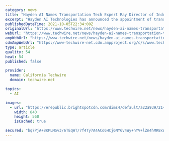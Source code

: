 ```yaml
---
category: news
title: "Hayden AI Names Transportation Tech Expert Ray Director of Industry Strategy"
excerpt: "Hayden AI Technologies has announced the appointment of transit technology expert Renee Autumn Ray as director of Industry Strategy. In her new role, Ray “will refine and execute Hayden AI’s thought leadership strategy, leveraging her experience ..."
publishedDateTime: 2021-10-05T22:34:00Z
originalUrl: "https://www.techwire.net/news/hayden-ai-names-transportation-tech-expert-ray-director-of-industry-strategy"
webUrl: "https://www.techwire.net/news/hayden-ai-names-transportation-tech-expert-ray-director-of-industry-strategy"
ampWebUrl: "https://www.techwire.net/news/hayden-ai-names-transportation-tech-expert-ray-director-of-industry-strategy?_amp=true"
cdnAmpWebUrl: "https://www-techwire-net.cdn.ampproject.org/c/s/www.techwire.net/news/hayden-ai-names-transportation-tech-expert-ray-director-of-industry-strategy?_amp=true"
type: article
quality: 54
heat: 54
published: false

provider:
  name: California Techwire
  domain: techwire.net

topics:
  - AI

images:
  - url: "https://erepublic.brightspotcdn.com/dims4/default/a22a939/2147483647/strip/true/crop/5184x3456+0+0/resize/840x560!/brightness/0x23/quality/90/?url=http%3A%2F%2Ferepublic-brightspot.s3.amazonaws.com%2F11%2F99%2F9c9f059045ceb16d6af9428136ab%2Fstrategy.jpg"
    width: 840
    height: 560
    isCached: true

secured: "bq7PjA+8KPLMSv3/6TEqWT/7f4Ty7A4ACo6HCj6NY6v4Wy+nYV+lZn4hMR8xWw71fYc4/Ah1/54U84FQsFpgItN8Db37KV/vPvVb8ZvUYHXGEJL2C6C55QyzERAQKVD6+9TOVmzx5vlQlpCanfej3gd5GXFcuuuUOhtxeH5brjfL2PjQP+U56SRGoyVxgJzQ1MZcdAeYH3Vv0WStGwvJRsoRk8YV7dyhGMX8Ks8OXbRMXPKbBTrS6vw+NZ9BR2BYoegP1GjphE1DC6vGvGZ/l3rUdbcTIYePIMYNRQOEGWEkaC4WdizD7/QB3ByDPr6+Pus3burKxxp+HRJONz8ojQqgkxOzRmyR8xN+4fwBiEU=;d74TM2WatsiqgTsatLLwQg=="
---
```


